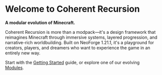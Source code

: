 # Welcome to Coherent Recursion

**A modular evolution of Minecraft.**

Coherent Recursion is more than a modpack—it's a design framework that reimagines Minecraft through immersive systems, layered progression, and narrative-rich worldbuilding. Built on NeoForge 1.21.1, it's a playground for creators, players, and dreamers who want to experience the game in an entirely new way.

Start with the [Getting Started](getting-started/installation.md) guide, or explore one of our evolving [Modules](modules/index.md).

